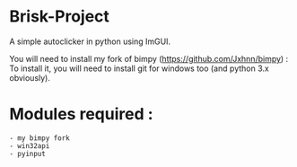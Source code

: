 # Brisk-Project
A simple autoclicker in python using ImGUI.

You will need to install my fork of bimpy (https://github.com/Jxhnn/bimpy) :
  To install it, you will need to install git for windows too (and python 3.x obviously).
  
# Modules required :

    - my bimpy fork
    - win32api
    - pyinput
